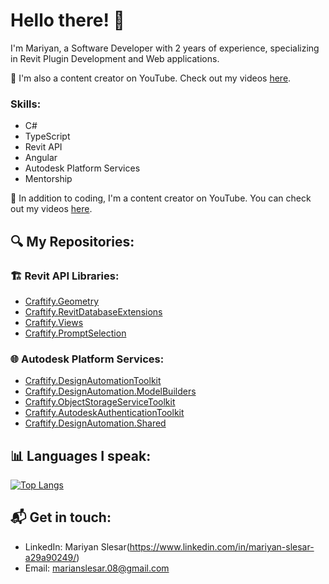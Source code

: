# Hello there! 👋
I'm Mariyan, a Software Developer with 2 years of experience, specializing in Revit Plugin Development and Web applications. 

🎥 I'm also a content creator on YouTube. Check out my videos [here](https://www.youtube.com/channel/UCEanItgUvnUQroNkK-13Y6Q).

### Skills:
- C#
- TypeScript
- Revit API
- Angular
- Autodesk Platform Services
- Mentorship

🎥 In addition to coding, I'm a content creator on YouTube. You can check out my videos [here](https://www.youtube.com/channel/UCEanItgUvnUQroNkK-13Y6Q).

## 🔍 My Repositories:

### 🏗️ **Revit API Libraries:**
- [Craftify.Geometry](https://github.com/MariyanDeveloper/Craftify.Geometry)
- [Craftify.RevitDatabaseExtensions](https://github.com/MariyanDeveloper/Craftify.RevitDatabaseExtensions)
- [Craftify.Views](https://github.com/MariyanDeveloper/Craftify.Views)
- [Craftify.PromptSelection](https://github.com/MariyanDeveloper/Craftify.PromptSelection)

### 🌐 **Autodesk Platform Services:**
- [Craftify.DesignAutomationToolkit](https://github.com/MariyanDeveloper/Craftify.DesignAutomationToolkit)
- [Craftify.DesignAutomation.ModelBuilders](https://github.com/MariyanDeveloper/Craftify.DesignAutomation.ModelBuilders)
- [Craftify.ObjectStorageServiceToolkit](https://github.com/MariyanDeveloper/Craftify.ObjectStorageServiceToolkit)
- [Craftify.AutodeskAuthenticationToolkit](https://github.com/MariyanDeveloper/Craftify.AutodeskAuthenticationToolkit)
- [Craftify.DesignAutomation.Shared](https://github.com/MariyanDeveloper/Craftify.DesignAutomation.Shared)

## 📊 **Languages I speak:**

[![Top Langs](https://github-readme-stats.vercel.app/api/top-langs/?username=MariyanDeveloper&layout=compact)](https://github.com/MariyanDeveloper/github-readme-stats)


## 📬 Get in touch:

- LinkedIn: Mariyan Slesar(https://www.linkedin.com/in/mariyan-slesar-a29a90249/)
- Email: marianslesar.08@gmail.com

<!--
**MariyanDeveloper/MariyanDeveloper** is a ✨ _special_ ✨ repository because its `README.md` (this file) appears on your GitHub profile.

Here are some ideas to get you started:

- 🔭 I’m currently working on ...
- 🌱 I’m currently learning ...
- 👯 I’m looking to collaborate on ...
- 🤔 I’m looking for help with ...
- 💬 Ask me about ...
- 📫 How to reach me: ...
- 😄 Pronouns: ...
- ⚡ Fun fact: ...
-->
